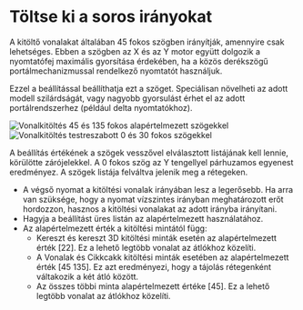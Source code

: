 # Töltse ki a soros irányokat

A kitöltő vonalakat általában 45 fokos szögben irányítják, amennyire csak lehetséges. Ebben a szögben az X és az Y motor együtt dolgozik a nyomtatófej maximális gyorsítása érdekében, ha a közös derékszögű portálmechanizmussal rendelkező nyomtatót használjuk.

Ezzel a beállítással beállíthatja ezt a szöget. Speciálisan növelheti az adott modell szilárdságát, vagy nagyobb gyorsulást érhet el az adott portálrendszerhez (például delta nyomtatókhoz).

<!--screenshot {
"image_path": "infill_pattern_lines.png",
"models": [{"script": "hexagonal_prism.scad"}],
"camera_position": [0, 0, 180],
"settings": {
    "top_layers": 0,
    "infill_pattern": "lines"
},
"colours": 32
}-->

<!--screenshot {
"image_path": "infill_angles_0_30.png",
"models": [{"script": "hexagonal_prism.scad"}],
"camera_position": [0, 0, 180],
"settings": {
    "top_layers": 0,
    "infill_pattern": "lines",
    "infill_angles": [0, 30]
},
"colours": 32
}-->

![Vonalkitöltés 45 és 135 fokos alapértelmezett szögekkel](../images/infill_pattern_lines.png)![Vonalkitöltés testreszabott 0 és 30 fokos szögekkel](../images/infill_angles_0_30.png)

A beállítás értékének a szögek vesszővel elválasztott listájának kell lennie, körülötte zárójelekkel. A 0 fokos szög az Y tengellyel párhuzamos egyenest eredményez. A szögek listája felváltva jelenik meg a rétegeken.

- A végső nyomat a kitöltési vonalak irányában lesz a legerősebb. Ha arra van szüksége, hogy a nyomat vízszintes irányban meghatározott erőt hordozzon, hasznos a kitöltési vonalakat az adott irányba irányítani.
- Hagyja a beállítást üres listán az alapértelmezett használatához.
- Az alapértelmezett érték a kitöltési mintától függ:
    - Kereszt és kereszt 3D kitöltési minták esetén az alapértelmezett érték [22]. Ez a lehető legtöbb vonalat az átlókhoz közelíti.
    - A Vonalak és Cikkcakk kitöltési minták esetében az alapértelmezett érték [45 135]. Ez azt eredményezi, hogy a tájolás rétegenként váltakozik a két átló között.
    - Az összes többi minta alapértelmezett értéke [45]. Ez a lehető legtöbb vonalat az átlókhoz közelíti.
